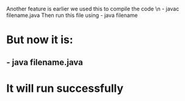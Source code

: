 Another feature is earlier we used this to compile the code \n
      - javac filename.java
Then run this file using
      - java filename


# But now it is:
  ## - java filename.java
# It will run successfully
